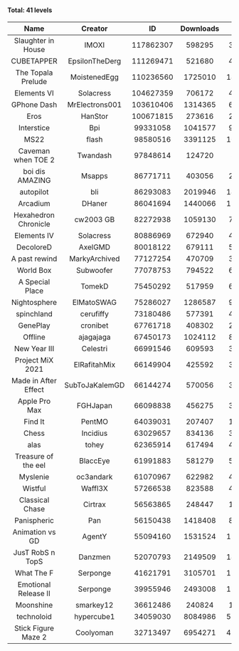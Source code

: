#### Total: 41 levels

| Name | Creator | ID | Downloads | Likes |
|:---:|:---:|:---:|:---:|:---:|
| Slaughter in House | IMOXI | 117862307 | 598295 | 38486
| CUBETAPPER | EpsilonTheDerg | 111269471 | 521680 | 43940
| The Topala Prelude | MoistenedEgg | 110236560 | 1725010 | 142020
| Elements VI | Solacress | 104627359 | 706172 | 42002
| GPhone Dash | MrElectrons001 | 103610406 | 1314365 | 61555
| Eros | HanStor | 100671815 | 273616 | 21029
| Interstice | Bpi | 99331058 | 1041577 | 93509
| MS22 | flash | 98580516 | 3391125 | 109746
| Caveman when TOE 2 | Twandash | 97848614 | 124720 | 8966
| boi dis AMAZING | Msapps | 86771711 | 403056 | 27006
| autopilot | bli | 86293083 | 2019946 | 142650
| Arcadium | DHaner | 86041694 | 1440066 | 116927
| Hexahedron Chronicle | cw2003 GB | 82272938 | 1059130 | 70576
| Elements IV | Solacress | 80886969 | 672940 | 45908
| DecoloreD | AxelGMD | 80018122 | 679111 | 55818
| A past rewind | MarkyArchived | 77127254 | 470709 | 31442
| World Box | Subwoofer | 77078753 | 794522 | 67478
| A Special Place | TomekD | 75450292 | 517959 | 68789
| Nightosphere | ElMatoSWAG | 75286027 | 1286587 | 98550
| spinchland | cerufiffy | 73180486 | 577391 | 42867
| GenePlay | cronibet | 67761718 | 408302 | 26009
| Offline | ajagajaga | 67450173 | 1024112 | 87596
| New Year III | Celestri | 66991546 | 609593 | 39167
| Project MiX 2021 | ElRafitahMix | 66149904 | 425592 | 33597
| Made in After Effect | SubToJaKalemGD | 66144274 | 570056 | 34177
| Apple Pro Max | FGHJapan | 66098838 | 456275 | 37311
| Find It | PentMO | 64039031 | 207407 | 14637
| Chess | Incidius | 63029657 | 834136 | 35845
| alas | tohey | 62365914 | 617494 | 49010
| Treasure of the eel | BlaccEye | 61991883 | 581279 | 53093
| Myslenie | oc3andark | 61070967 | 622982 | 46163
| Wistful | Waffl3X | 57266538 | 823588 | 46171
| Classical Chase | Cirtrax | 56563865 | 248447 | 17075
| Panispheric | Pan | 56150438 | 1418408 | 84331
| Animation vs GD | AgentY | 55094160 | 1531524 | 118915
| JusT RobS n TopS | Danzmen | 52070793 | 2149509 | 142904
| What The F | Serponge | 41621791 | 3105701 | 177163
| Emotional Release II | Serponge | 39955946 | 2493008 | 191598
| Moonshine | smarkey12 | 36612486 | 240824 | 11654
| technoloid | hypercube1 | 34059030 | 8084986 | 535743
| Stick Figure Maze 2 | Coolyoman | 32713497 | 6954271 | 430695
